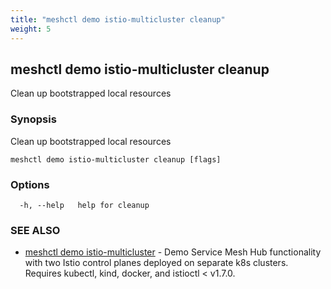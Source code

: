 ```yaml
---
title: "meshctl demo istio-multicluster cleanup"
weight: 5
---
```

## meshctl demo istio-multicluster cleanup

Clean up bootstrapped local resources

### Synopsis

Clean up bootstrapped local resources

```
meshctl demo istio-multicluster cleanup [flags]
```

### Options

```
  -h, --help   help for cleanup
```

### SEE ALSO

* [meshctl demo istio-multicluster](../meshctl_demo_istio-multicluster)	 - Demo Service Mesh Hub functionality with two Istio control planes deployed on separate k8s clusters. Requires kubectl, kind, docker, and istioctl < v1.7.0.

